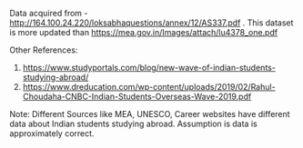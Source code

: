 Data acquired from  - http://164.100.24.220/loksabhaquestions/annex/12/AS337.pdf .
This dataset is more updated than https://mea.gov.in/Images/attach/lu4378_one.pdf

Other References: 
1) https://www.studyportals.com/blog/new-wave-of-indian-students-studying-abroad/
2) https://www.dreducation.com/wp-content/uploads/2019/02/Rahul-Choudaha-CNBC-Indian-Students-Overseas-Wave-2019.pdf

Note: Different Sources like MEA, UNESCO, Career websites have different data about Indian students studying abroad. Assumption is data is approximately correct. 
